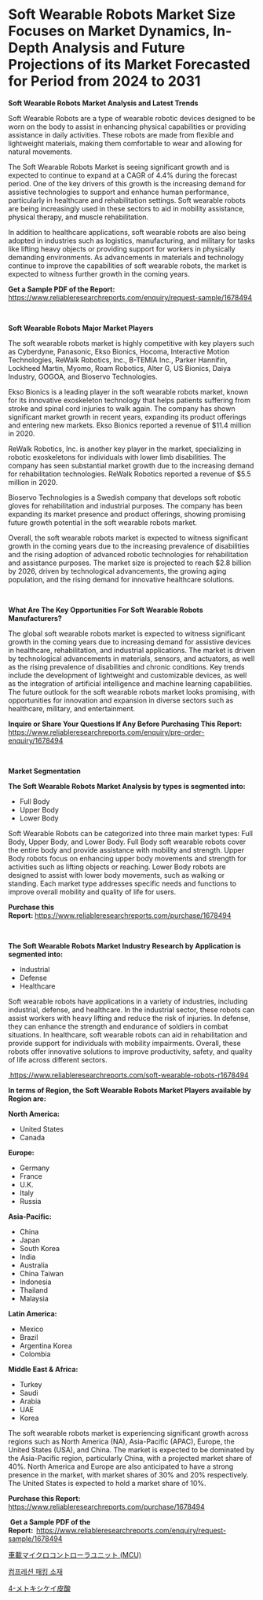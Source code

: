 <p><h1>Soft Wearable Robots Market Size Focuses on Market Dynamics, In-Depth Analysis and Future Projections of its Market Forecasted for Period from 2024 to 2031</h1></p><p><strong>Soft Wearable Robots Market Analysis and Latest Trends</strong></p>
<p><p>Soft Wearable Robots are a type of wearable robotic devices designed to be worn on the body to assist in enhancing physical capabilities or providing assistance in daily activities. These robots are made from flexible and lightweight materials, making them comfortable to wear and allowing for natural movements.</p><p>The Soft Wearable Robots Market is seeing significant growth and is expected to continue to expand at a CAGR of 4.4% during the forecast period. One of the key drivers of this growth is the increasing demand for assistive technologies to support and enhance human performance, particularly in healthcare and rehabilitation settings. Soft wearable robots are being increasingly used in these sectors to aid in mobility assistance, physical therapy, and muscle rehabilitation.</p><p>In addition to healthcare applications, soft wearable robots are also being adopted in industries such as logistics, manufacturing, and military for tasks like lifting heavy objects or providing support for workers in physically demanding environments. As advancements in materials and technology continue to improve the capabilities of soft wearable robots, the market is expected to witness further growth in the coming years.</p></p>
<p><strong>Get a Sample PDF of the Report:&nbsp;</strong> <a href="https://www.reliableresearchreports.com/enquiry/request-sample/1678494">https://www.reliableresearchreports.com/enquiry/request-sample/1678494</a></p>
<p>&nbsp;</p>
<p><strong>Soft Wearable Robots Major Market Players</strong></p>
<p><p>The soft wearable robots market is highly competitive with key players such as Cyberdyne, Panasonic, Ekso Bionics, Hocoma, Interactive Motion Technologies, ReWalk Robotics, Inc., B-TEMIA Inc., Parker Hannifin, Lockheed Martin, Myomo, Roam Robotics, Alter G, US Bionics, Daiya Industry, GOGOA, and Bioservo Technologies.</p><p>Ekso Bionics is a leading player in the soft wearable robots market, known for its innovative exoskeleton technology that helps patients suffering from stroke and spinal cord injuries to walk again. The company has shown significant market growth in recent years, expanding its product offerings and entering new markets. Ekso Bionics reported a revenue of $11.4 million in 2020.</p><p>ReWalk Robotics, Inc. is another key player in the market, specializing in robotic exoskeletons for individuals with lower limb disabilities. The company has seen substantial market growth due to the increasing demand for rehabilitation technologies. ReWalk Robotics reported a revenue of $5.5 million in 2020.</p><p>Bioservo Technologies is a Swedish company that develops soft robotic gloves for rehabilitation and industrial purposes. The company has been expanding its market presence and product offerings, showing promising future growth potential in the soft wearable robots market.</p><p>Overall, the soft wearable robots market is expected to witness significant growth in the coming years due to the increasing prevalence of disabilities and the rising adoption of advanced robotic technologies for rehabilitation and assistance purposes. The market size is projected to reach $2.8 billion by 2026, driven by technological advancements, the growing aging population, and the rising demand for innovative healthcare solutions.</p></p>
<p>&nbsp;</p>
<p><strong>What Are The Key Opportunities For Soft Wearable Robots Manufacturers?</strong></p>
<p><p>The global soft wearable robots market is expected to witness significant growth in the coming years due to increasing demand for assistive devices in healthcare, rehabilitation, and industrial applications. The market is driven by technological advancements in materials, sensors, and actuators, as well as the rising prevalence of disabilities and chronic conditions. Key trends include the development of lightweight and customizable devices, as well as the integration of artificial intelligence and machine learning capabilities. The future outlook for the soft wearable robots market looks promising, with opportunities for innovation and expansion in diverse sectors such as healthcare, military, and entertainment.</p></p>
<p><strong>Inquire or Share Your Questions If Any Before Purchasing This Report:</strong> <a href="https://www.reliableresearchreports.com/enquiry/pre-order-enquiry/1678494">https://www.reliableresearchreports.com/enquiry/pre-order-enquiry/1678494</a></p>
<p>&nbsp;</p>
<p><strong>Market Segmentation</strong></p>
<p><strong>The Soft Wearable Robots Market Analysis by types is segmented into:</strong></p>
<p><ul><li>Full Body</li><li>Upper Body</li><li>Lower Body</li></ul></p>
<p><p>Soft Wearable Robots can be categorized into three main market types: Full Body, Upper Body, and Lower Body. Full Body soft wearable robots cover the entire body and provide assistance with mobility and strength. Upper Body robots focus on enhancing upper body movements and strength for activities such as lifting objects or reaching. Lower Body robots are designed to assist with lower body movements, such as walking or standing. Each market type addresses specific needs and functions to improve overall mobility and quality of life for users.</p></p>
<p><strong>Purchase this Report:&nbsp;</strong><a href="https://www.reliableresearchreports.com/purchase/1678494">https://www.reliableresearchreports.com/purchase/1678494</a></p>
<p>&nbsp;</p>
<p><strong>The Soft Wearable Robots Market Industry Research by Application is segmented into:</strong></p>
<p><ul><li>Industrial</li><li>Defense</li><li>Healthcare</li></ul></p>
<p><p>Soft wearable robots have applications in a variety of industries, including industrial, defense, and healthcare. In the industrial sector, these robots can assist workers with heavy lifting and reduce the risk of injuries. In defense, they can enhance the strength and endurance of soldiers in combat situations. In healthcare, soft wearable robots can aid in rehabilitation and provide support for individuals with mobility impairments. Overall, these robots offer innovative solutions to improve productivity, safety, and quality of life across different sectors.</p></p>
<p><a href="https://www.reliableresearchreports.com/soft-wearable-robots-r1678494">&nbsp;https://www.reliableresearchreports.com/soft-wearable-robots-r1678494</a></p>
<p><strong>In terms of Region, the Soft Wearable Robots Market Players available by Region are:</strong></p>
<p>
    <p> <strong> North America: </strong>
        <ul>
            <li>United States</li>
            <li>Canada</li>
        </ul>
        </p> 
    <p> <strong> Europe: </strong>
        <ul>
            <li>Germany</li>
            <li>France</li>
            <li>U.K.</li>
            <li>Italy</li>
            <li>Russia</li>
        </ul>
        </p> 
    <p> <strong> Asia-Pacific: </strong>
        <ul>
            <li>China</li>
            <li>Japan</li>
            <li>South Korea</li>
            <li>India</li>
            <li>Australia</li>
            <li>China Taiwan</li>
            <li>Indonesia</li>
            <li>Thailand</li>
            <li>Malaysia</li>
        </ul>
        </p> 
    <p> <strong> Latin America: </strong>
        <ul>
            <li>Mexico</li>
            <li>Brazil</li>
            <li>Argentina Korea</li>
            <li>Colombia</li>
        </ul>
        </p> 
    <p> <strong> Middle East & Africa: </strong>
        <ul>
            <li>Turkey</li>
            <li>Saudi</li>
            <li>Arabia</li>
            <li>UAE</li>
            <li>Korea</li>
        </ul>
    </p>
    </p>
<p><p>The soft wearable robots market is experiencing significant growth across regions such as North America (NA), Asia-Pacific (APAC), Europe, the United States (USA), and China. The market is expected to be dominated by the Asia-Pacific region, particularly China, with a projected market share of 40%. North America and Europe are also anticipated to have a strong presence in the market, with market shares of 30% and 20% respectively. The United States is expected to hold a market share of 10%.</p></p>
<p><strong>Purchase this Report: </strong><a href="https://www.reliableresearchreports.com/purchase/1678494">https://www.reliableresearchreports.com/purchase/1678494</a></p>
<p>&nbsp;<strong>Get a Sample PDF of the Report:&nbsp;&nbsp;</strong><a href="https://www.reliableresearchreports.com/enquiry/request-sample/1678494">https://www.reliableresearchreports.com/enquiry/request-sample/1678494</a></p>
<p><strong></strong></p>
<p><p><a href="https://medium.com/@ethantreutel/%E8%87%AA%E5%8B%95%E8%BB%8A%E3%83%9E%E3%82%A4%E3%82%AF%E3%83%AD%E3%82%B3%E3%83%B3%E3%83%88%E3%83%AD%E3%83%BC%E3%83%A9%E3%83%BC%E3%83%A6%E3%83%8B%E3%83%83%E3%83%88-mcu-%E5%B8%82%E5%A0%B4-%E7%AB%B6%E4%BA%89%E5%88%86%E6%9E%90-%E5%B8%82%E5%A0%B4%E5%8B%95%E5%90%91-2031%E5%B9%B4%E3%81%BE%E3%81%A7%E3%81%AE%E4%BA%88%E6%B8%AC-186faf28f67f">車載マイクロコントローラユニット (MCU)</a></p><p><a href="https://medium.com/@sophieinleeds/%EC%95%95%EC%B6%95-%ED%8C%A8%ED%82%B9-%EC%9E%AC%EB%A3%8C-%EC%8B%9C%EC%9E%A5-%EC%A0%84%EB%A7%9D-%EC%82%B0%EC%97%85-%EA%B0%9C%EC%9A%94-%EB%B0%8F-%EC%98%88%EC%B8%A1-2024%EB%85%84%EB%B6%80%ED%84%B0-2031%EB%85%84%EA%B9%8C%EC%A7%80-dd953d6aa1bd">컴프레션 패킹 소재</a></p><p><a href="https://medium.com/@frankfurter35566/4-%E3%83%A1%E3%83%88%E3%82%AD%E3%82%B7%E3%82%B7%E3%83%B3%E3%83%8A%E3%83%A0%E9%85%B8%E5%B8%82%E5%A0%B4%E3%83%A1%E3%83%88%E3%83%AA%E3%82%AF%E3%82%B9%E3%81%AE%E5%BE%A9%E5%8F%B7%E5%8C%96-%E5%B8%82%E5%A0%B4%E3%82%B7%E3%82%A7%E3%82%A2-%E3%83%88%E3%83%AC%E3%83%B3%E3%83%89-%E6%88%90%E9%95%B7%E3%83%91%E3%82%BF%E3%83%BC%E3%83%B3-6ad1ce6daf72">4-メトキシケイ皮酸</a></p></p>